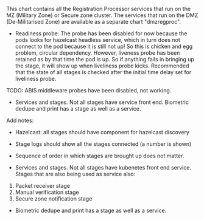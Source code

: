 This chart contains all the Registration Processor services that run on the MZ (Military Zone) or Secure zone cluster.  The services that run on the DMZ (De-Militarised Zone) are available as a separate chart "dmzregproc".

* Readiness probe:
The probe has been disabled for now because the pods looks for hazelcast headless service, which in turn does not connect to the pod because it is still not up!  So this is chicken and egg problem, circular dependency. However, liveness probe has been retained as by that time the pod is up. So if anything fails in bringing up the stage, it will show up when liveliness probe kicks.  Recommended that the state of all stages is checked after the initial time delay set for liveliness probe.

TODO: ABIS middleware probes have been disabled, not working.

* Services and stages.  Not all stages have service front end. Biometric dedupe and print has a stage as well as a service.

Add notes:
* Hazelcast: all stages should have component for hazelcast discovery
* Stage logs should show all the stages connected (a number is shown)
* Sequence of order in which stages are brought up does not matter.

* Services and stages.  Not all stages have kubenetes front end service. Stages that are also being used as service also:
1. Packet receiver stage
1. Manual verification stage
1. Secure zone notification stage

* Biometric dedupe and print has a stage as well as a service.

